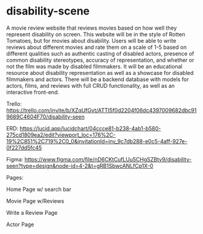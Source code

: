 # disability-scene

A movie review website that reviews movies based on how well they represent disability on screen. This website will be in the style of Rotten Tomatoes, but for movies about disability. Users will be able to write reviews about different movies and rate them on a scale of 1-5 based on different qualities such as authentic casting of disabled actors, presence of common disability stereotypes, accuracy of representation, and whether or not the film was made by disabled filmmakers. It will be an educational resource about disability representation as well as a showcase for disabled filmmakers and actors. There will be a backend database with models for actors, films, and reviews with full CRUD functionality, as well as an interactive front-end.

Trello: https://trello.com/invite/b/XZqUfGvt/ATTI5f0d2204f06dc4397009682dbc919689C4604F70/disability-seen 

ERD: https://lucid.app/lucidchart/04ccce81-b238-4ab1-b580-275cd1809ea2/edit?viewport_loc=176%2C-19%2C851%2C719%2C0_0&invitationId=inv_9c7db288-e0c5-4aff-927e-0f227dd5fc45

Figma: https://www.figma.com/file/nD6CKtCufLUu5CHgSZBtv9/disability-seen?type=design&node-id=4-2&t=gRB1SbwcANLfCp1X-0

Pages:

Home Page w/ search bar

Movie Page w/Reviews

Write a Review Page

Actor Page
